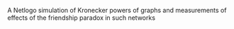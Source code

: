 A Netlogo simulation of Kronecker powers of graphs and measurements of effects of the friendship paradox in such networks

